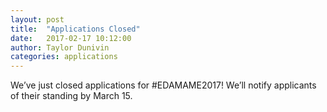```yaml
---
layout: post
title:  "Applications Closed"
date:   2017-02-17 10:12:00
author: Taylor Dunivin
categories: applications
---
```


We’ve just closed applications for #EDAMAME2017! We’ll notify applicants of their standing by March 15.
